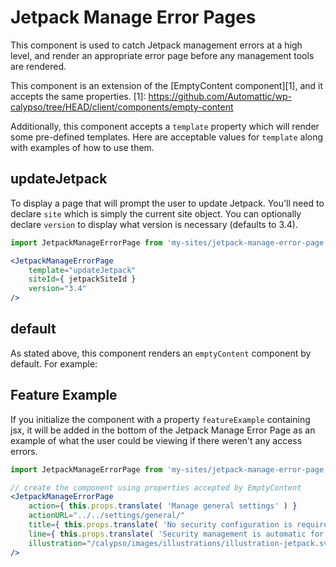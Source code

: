 # Jetpack Manage Error Pages

This component is used to catch Jetpack management errors at a high level,
and render an appropriate error page before any management tools are rendered.

This component is an extension of the [EmptyContent component][1], and it accepts
the same properties.
[1]: https://github.com/Automattic/wp-calypso/tree/HEAD/client/components/empty-content

Additionally, this component accepts a `template` property which will render some pre-defined
templates. Here are acceptable values for `template` along with examples of how to use them.

## updateJetpack

To display a page that will prompt the user to update Jetpack.
You'll need to declare `site` which is simply the current site object.
You can optionally declare `version` to display what version is necessary (defaults to 3.4).

```jsx
import JetpackManageErrorPage from 'my-sites/jetpack-manage-error-page';

<JetpackManageErrorPage
    template="updateJetpack"
    siteId={ jetpackSiteId }
    version="3.4"
/>
```

## default

As stated above, this component renders an `emptyContent` component by default. For example:

## Feature Example

If you initialize the component with a property `featureExample` containing jsx, it will be added in the bottom of the Jetpack Manage Error Page as an example of what the user could be viewing if there weren't any access errors.

```jsx
import JetpackManageErrorPage from 'my-sites/jetpack-manage-error-page';

// create the component using properties accepted by EmptyContent
<JetpackManageErrorPage
    action={ this.props.translate( 'Manage general settings' ) }
    actionURL="../../settings/general/"
    title={ this.props.translate( 'No security configuration is required.' ) }
    line={ this.props.translate( 'Security management is automatic for WordPress.com sites.' ) }
    illustration="/calypso/images/illustrations/illustration-jetpack.svg"
/>
```
